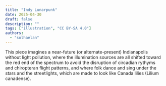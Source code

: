 ```yaml
---
title: "Indy Lunarpunk"
date: 2025-04-30
draft: false
description: ""
tags: ["illustration", "CC BY-SA 4.0"]
authors:
  - "solhaelan"
---
```


This piece imagines a near-future (or alternate-present) Indianapolis without light pollution, where the illumination sources are all shifted toward the red end of the spectrum to avoid the disruption of circadian rythyms and chiropteran flight patterns, and where folk dance and sing under the stars and the streetlights, which are made to look like Canada lilies (Lilium canadense).
